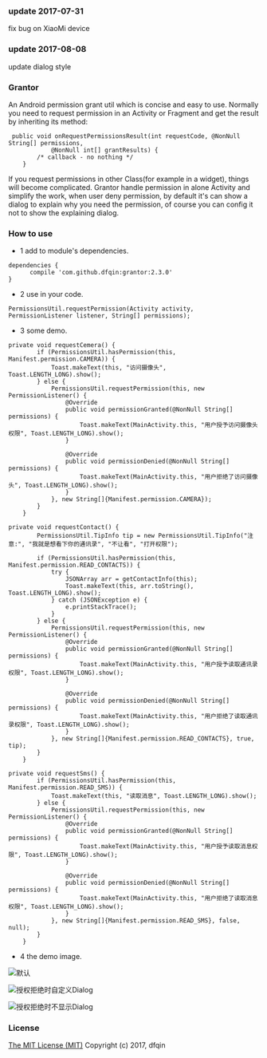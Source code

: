 ### update 2017-07-31  
fix bug on XiaoMi device

### update 2017-08-08
update dialog style

### Grantor
An Android permission grant util which is concise and easy to use. Normally you need to request permission in an Activity or Fragment and get the result by inheriting its method:
```
 public void onRequestPermissionsResult(int requestCode, @NonNull String[] permissions,
            @NonNull int[] grantResults) {
        /* callback - no nothing */
    }
```
If you request permissions in other Class(for example in a widget), things will become complicated. Grantor handle permission in alone Activity and simplify the work, when user deny permission,  by default it's can show a dialog to explain why you need the permission, of course you can config it not to show the explaining dialog.
### How to use
* 1 add to module's dependencies.
```
dependencies {
      compile 'com.github.dfqin:grantor:2.3.0'
}
```
* 2 use in your code.
```
PermissionsUtil.requestPermission(Activity activity, PermissionListener listener, String[] permissions);
```
* 3 some demo.

```
private void requestCemera() {
        if (PermissionsUtil.hasPermission(this, Manifest.permission.CAMERA)) {
            Toast.makeText(this, "访问摄像头", Toast.LENGTH_LONG).show();
        } else {
            PermissionsUtil.requestPermission(this, new PermissionListener() {
                @Override
                public void permissionGranted(@NonNull String[] permissions) {
                    Toast.makeText(MainActivity.this, "用户授予访问摄像头权限", Toast.LENGTH_LONG).show();
                }

                @Override
                public void permissionDenied(@NonNull String[] permissions) {
                    Toast.makeText(MainActivity.this, "用户拒绝了访问摄像头", Toast.LENGTH_LONG).show();
                }
            }, new String[]{Manifest.permission.CAMERA});
        }
    }

private void requestContact() {
        PermissionsUtil.TipInfo tip = new PermissionsUtil.TipInfo("注意:", "我就是想看下你的通讯录", "不让看", "打开权限");

        if (PermissionsUtil.hasPermission(this, Manifest.permission.READ_CONTACTS)) {
            try {
                JSONArray arr = getContactInfo(this);
                Toast.makeText(this, arr.toString(), Toast.LENGTH_LONG).show();
            } catch (JSONException e) {
                e.printStackTrace();
            }
        } else {
            PermissionsUtil.requestPermission(this, new PermissionListener() {
                @Override
                public void permissionGranted(@NonNull String[] permissions) {
                    Toast.makeText(MainActivity.this, "用户授予读取通讯录权限", Toast.LENGTH_LONG).show();
                }

                @Override
                public void permissionDenied(@NonNull String[] permissions) {
                    Toast.makeText(MainActivity.this, "用户拒绝了读取通讯录权限", Toast.LENGTH_LONG).show();
                }
            }, new String[]{Manifest.permission.READ_CONTACTS}, true, tip);
        }
    }

private void requestSms() {
        if (PermissionsUtil.hasPermission(this, Manifest.permission.READ_SMS)) {
            Toast.makeText(this, "读取消息", Toast.LENGTH_LONG).show();
        } else {
            PermissionsUtil.requestPermission(this, new PermissionListener() {
                @Override
                public void permissionGranted(@NonNull String[] permissions) {
                    Toast.makeText(MainActivity.this, "用户授予读取消息权限", Toast.LENGTH_LONG).show();
                }

                @Override
                public void permissionDenied(@NonNull String[] permissions) {
                    Toast.makeText(MainActivity.this, "用户拒绝了读取消息权限", Toast.LENGTH_LONG).show();
                }
            }, new String[]{Manifest.permission.READ_SMS}, false, null);
        }
    }

```
* 4 the demo image.

![默认](https://github.com/dfqin/PermissionGrantor/blob/master/grant1.gif)


![授权拒绝时自定义Dialog](https://github.com/dfqin/PermissionGrantor/blob/master/grant2.gif)


![授权拒绝时不显示Dialog](https://github.com/dfqin/PermissionGrantor/blob/master/grant3.gif)

### License
[The MIT License (MIT)](http://opensource.org/licenses/MIT)
Copyright (c) 2017, dfqin
